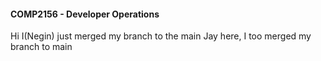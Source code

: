 #### COMP2156 - Developer Operations
Hi I(Negin) just merged my branch to the main
Jay here, I too merged my branch to main 
